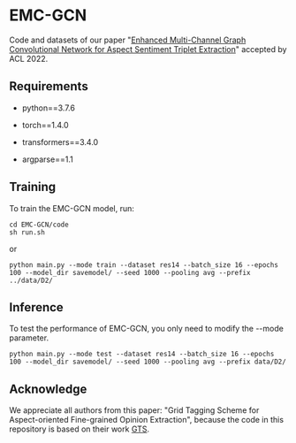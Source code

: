# EMC-GCN

Code and datasets of our
paper "[Enhanced Multi-Channel Graph Convolutional Network for Aspect Sentiment Triplet Extraction](https://aclanthology.org/2022.acl-long.212/)"
accepted by ACL 2022.

## Requirements

- python==3.7.6

- torch==1.4.0
- transformers==3.4.0
- argparse==1.1

## Training

To train the EMC-GCN model, run:

```
cd EMC-GCN/code
sh run.sh
```

or

```
python main.py --mode train --dataset res14 --batch_size 16 --epochs 100 --model_dir savemodel/ --seed 1000 --pooling avg --prefix ../data/D2/
```

## Inference

To test the performance of EMC-GCN, you only need to modify the --mode parameter.

```
python main.py --mode test --dataset res14 --batch_size 16 --epochs 100 --model_dir savemodel/ --seed 1000 --pooling avg --prefix data/D2/
```

## Acknowledge

We appreciate all authors from this paper: "Grid Tagging Scheme for Aspect-oriented Fine-grained Opinion Extraction",
because the code in this repository is based on their work [GTS](https://github.com/NJUNLP/GTS).

